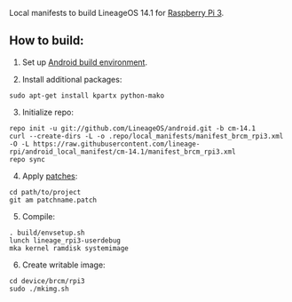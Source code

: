 Local manifests to build LineageOS 14.1 for [Raspberry Pi 3](http://konstakang.com/devices/rpi3/CM14.1).

How to build:
-------------

1. Set up [Android build environment](https://source.android.com/setup/initializing).

2. Install additional packages:

```
sudo apt-get install kpartx python-mako
```

3. Initialize repo:

```
repo init -u git://github.com/LineageOS/android.git -b cm-14.1
curl --create-dirs -L -o .repo/local_manifests/manifest_brcm_rpi3.xml -O -L https://raw.githubusercontent.com/lineage-rpi/android_local_manifest/cm-14.1/manifest_brcm_rpi3.xml
repo sync
```

4. Apply [patches](https://github.com/lineage-rpi/android_local_manifest/tree/cm-14.1/patches):

```
cd path/to/project
git am patchname.patch
```

5. Compile:

```
. build/envsetup.sh
lunch lineage_rpi3-userdebug
mka kernel ramdisk systemimage
```

6. Create writable image:

```
cd device/brcm/rpi3
sudo ./mkimg.sh
```
